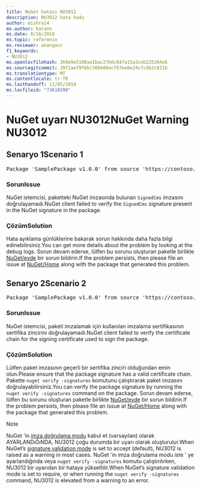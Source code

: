 ```yaml
---
title: NuGet hatası NU3012
description: NU3012 hata kodu
author: mishra14
ms.author: karann
ms.date: 8/16/2018
ms.topic: reference
ms.reviewer: anangaur
f1_keywords:
- NU3012
ms.openlocfilehash: 369e9e5100aa1bac27b6c847a15a2ceb225264e6
ms.sourcegitcommit: 39f2ae79fbbc308e06acf67ee8e24cfcdb2c831b
ms.translationtype: MT
ms.contentlocale: tr-TR
ms.lasthandoff: 11/05/2019
ms.locfileid: "73610290"
---
```

# <a name="nuget-warning-nu3012"></a><span data-ttu-id="62c84-103">NuGet uyarı NU3012</span><span class="sxs-lookup"><span data-stu-id="62c84-103">NuGet Warning NU3012</span></span>

## <a name="scenario-1"></a><span data-ttu-id="62c84-104">Senaryo 1</span><span class="sxs-lookup"><span data-stu-id="62c84-104">Scenario 1</span></span>

<pre>Package 'SamplePackage v1.0.0' from source 'https://contoso.com/index.json': The primary signature validation failed.</pre>

### <a name="issue"></a><span data-ttu-id="62c84-105">Sorun</span><span class="sxs-lookup"><span data-stu-id="62c84-105">Issue</span></span>

<span data-ttu-id="62c84-106">NuGet istemcisi, paketteki NuGet imzasında bulunan `SignedCms` imzasını doğrulayamadı.</span><span class="sxs-lookup"><span data-stu-id="62c84-106">NuGet client failed to verify the `SignedCms` signature present in the NuGet signature in the package.</span></span>


### <a name="solution"></a><span data-ttu-id="62c84-107">Çözüm</span><span class="sxs-lookup"><span data-stu-id="62c84-107">Solution</span></span>

<span data-ttu-id="62c84-108">Hata ayıklama günlüklerine bakarak sorun hakkında daha fazla bilgi edinebilirsiniz.</span><span class="sxs-lookup"><span data-stu-id="62c84-108">You can get more details about the problem by looking at the debug logs.</span></span> <span data-ttu-id="62c84-109">Sorun devam ederse, lütfen bu sorunu oluşturan paketle birlikte [NuGet/evde](https://github.com/NuGet/Home/issues) bir sorun bildirin.</span><span class="sxs-lookup"><span data-stu-id="62c84-109">If the problem persists, then please file an issue at [NuGet/Home](https://github.com/NuGet/Home/issues) along with the package that generated this problem.</span></span>



## <a name="scenario-2"></a><span data-ttu-id="62c84-110">Senaryo 2</span><span class="sxs-lookup"><span data-stu-id="62c84-110">Scenario 2</span></span>

<pre>Package 'SamplePackage v1.0.0' from source 'https://contoso.com/index.json': The primary signature found a chain building issue:  A certificate chain processed, but terminated in a root certificate which is not trusted by the trust provider.</pre>

### <a name="issue"></a><span data-ttu-id="62c84-111">Sorun</span><span class="sxs-lookup"><span data-stu-id="62c84-111">Issue</span></span>

<span data-ttu-id="62c84-112">NuGet istemcisi, paketi imzalamak için kullanılan imzalama sertifikasının sertifika zincirini doğrulayamadı.</span><span class="sxs-lookup"><span data-stu-id="62c84-112">NuGet client failed to verify the certificate chain for the signing certificate used to sign the package.</span></span>


### <a name="solution"></a><span data-ttu-id="62c84-113">Çözüm</span><span class="sxs-lookup"><span data-stu-id="62c84-113">Solution</span></span>

<span data-ttu-id="62c84-114">Lütfen paket imzasının geçerli bir sertifika zinciri olduğundan emin olun.</span><span class="sxs-lookup"><span data-stu-id="62c84-114">Please ensure that the package signature has a valid certificate chain.</span></span> <span data-ttu-id="62c84-115">Pakette `nuget verify -signatures` komutunu çalıştırarak paket imzasını doğrulayabilirsiniz.</span><span class="sxs-lookup"><span data-stu-id="62c84-115">You can verify the package signature by running the `nuget verify -signatures` command on the package.</span></span> <span data-ttu-id="62c84-116">Sorun devam ederse, lütfen bu sorunu oluşturan paketle birlikte [NuGet/evde](https://github.com/NuGet/Home/issues) bir sorun bildirin.</span><span class="sxs-lookup"><span data-stu-id="62c84-116">If the problem persists, then please file an issue at [NuGet/Home](https://github.com/NuGet/Home/issues) along with the package that generated this problem.</span></span>


> [!Note]
> <span data-ttu-id="62c84-117">NuGet 'in [imza doğrulama modu](https://docs.microsoft.com/nuget/consume-packages/installing-signed-packages#configure-package-signature-requirements) kabul et (varsayılan) olarak AYARLANDıĞıNDA, NU3012 çoğu durumda bir uyarı olarak oluşturulur.</span><span class="sxs-lookup"><span data-stu-id="62c84-117">When NuGet’s [signature validation mode](https://docs.microsoft.com/nuget/consume-packages/installing-signed-packages#configure-package-signature-requirements) is set to accept (default), NU3012 is raised as a warning in most cases.</span></span> <span data-ttu-id="62c84-118">NuGet 'in imza doğrulama modu iste ' ye ayarlandığında veya `nuget verify -signatures` komutu çalıştırılırken, NU3012 bir uyarıdan bir hataya yükseltilir.</span><span class="sxs-lookup"><span data-stu-id="62c84-118">When NuGet’s signature validation mode is set to require, or when running the `nuget verify -signatures` command, NU3012 is elevated from a warning to an error.</span></span> 

